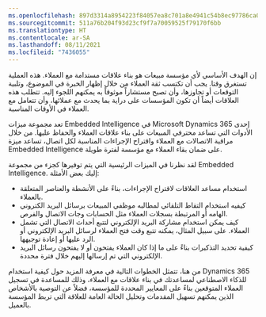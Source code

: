 ```yaml
---
ms.openlocfilehash: 897d3314a8954223f84057ea8c701a8e4941c54b8ec97786ca09680a5a3e9f97
ms.sourcegitcommit: 511a76b204f93d23cf9f7a70059525f79170f6bb
ms.translationtype: HT
ms.contentlocale: ar-SA
ms.lasthandoff: 08/11/2021
ms.locfileid: "7436055"
---
```

إن الهدف الأساسي لأي مؤسسة مبيعات هو بناء علاقات مستدامة مع العملاء. هذه العملية تستغرق وقتا. يجب أن تكتسب ثقة العملاء من خلال إظهار الخبرة في الموضوع، وتلبية التوقعات أو تجاوزها، وأن تصبح مستشاراً موثوقاً به يمكنهم اللجوء إليه. تتطلب هذه العلاقات أيضاً أن تكون المؤسسات على دراية بما يحدث مع عملائها، وأن تتعامل مع العملاء في الأوقات المناسبة.

تعد مجموعة ميزات Embedded Intelligence في Microsoft Dynamics 365 إحدى الأدوات التي تساعد محترفي المبيعات على بناء علاقات العملاء والحفاظ عليها. من خلال مراقبة الاتصالات مع العملاء واقتراح الإجراءات المناسبة لكل اتصال، تساعد ميزة Embedded Intelligence على ضمان بقاء العملاء مع مؤسسة لفترة طويلة.

لقد نظرنا في الميزات الرئيسية التي يتم توفيرها كجزء من مجموعة Embedded Intelligence. إليك بعض الأمثلة:

- استخدام مساعد العلاقات لاقتراح الإجراءات، بناءً على الأنشطة والعناصر المتعلقة بالعملاء.
- كيفيه استخدام التقاط التلقائي لمطالبه موظفي المبيعات برسائل البريد الكتروني الهامه أو المرتبطة بسجلات العملاء مثل الحسابات وجات الاتصال والفرص.
- كيف يمكن استخدام ‏‫مشاركة البريد الإلكتروني‬ لتتبع أحداث الاتصال التي تشمل العملاء. على سبيل المثال، يمكنه تتبع وقت فتح العملاء لرسائل البريد الإلكتروني أو الرد عليها أو إعادة توجيهها.
- كيفية تحديد التذكيرات بناءً على ما إذا كان العملاء يفتحون أو لا يفتحون رسائل البريد الإلكتروني التي تم إرسالها إليهم خلال فترة محددة.

من هنا، تتمثل الخطوات التالية في معرفة المزيد حول كيفية استخدام Dynamics 365 للذكاء الاصطناعي لمساعدتك في بناء علاقات مع العملاء، وذلك للمساعدة في تسجيل العملاء المتوقعين بناءً على المعايير المحددة للمؤسسة، فضلاً عن التوصية بالأشخاص الذين يمكنهم تسهيل المقدمات وتحليل الحالة العامة للعلاقة التي تربط المؤسسة بالعميل.
